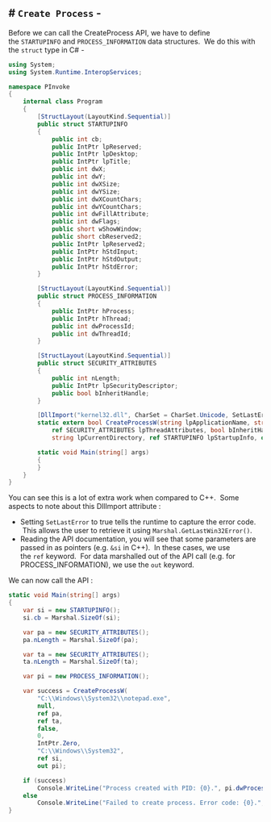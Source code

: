 ## # `Create Process` -

Before we can call the CreateProcess API, we have to define the `STARTUPINFO` and `PROCESS_INFORMATION` data structures.  We do this with the `struct` type in C# -

```c#
using System;
using System.Runtime.InteropServices;

namespace PInvoke
{
    internal class Program
    {
        [StructLayout(LayoutKind.Sequential)]
        public struct STARTUPINFO
        {
            public int cb;
            public IntPtr lpReserved;
            public IntPtr lpDesktop;
            public IntPtr lpTitle;
            public int dwX;
            public int dwY;
            public int dwXSize;
            public int dwYSize;
            public int dwXCountChars;
            public int dwYCountChars;
            public int dwFillAttribute;
            public int dwFlags;
            public short wShowWindow;
            public short cbReserved2;
            public IntPtr lpReserved2;
            public IntPtr hStdInput;
            public IntPtr hStdOutput;
            public IntPtr hStdError;
        }

        [StructLayout(LayoutKind.Sequential)]
        public struct PROCESS_INFORMATION
        {
            public IntPtr hProcess;
            public IntPtr hThread;
            public int dwProcessId;
            public int dwThreadId;
        }

        [StructLayout(LayoutKind.Sequential)]
        public struct SECURITY_ATTRIBUTES
        {
            public int nLength;
            public IntPtr lpSecurityDescriptor;
            public bool bInheritHandle;
        }

        [DllImport("kernel32.dll", CharSet = CharSet.Unicode, SetLastError = true)]
        static extern bool CreateProcessW(string lpApplicationName, string lpCommandLine, ref SECURITY_ATTRIBUTES lpProcessAttributes,
            ref SECURITY_ATTRIBUTES lpThreadAttributes, bool bInheritHandles, uint dwCreationFlags, IntPtr lpEnvironment,
            string lpCurrentDirectory, ref STARTUPINFO lpStartupInfo, out PROCESS_INFORMATION lpProcessInformation);

        static void Main(string[] args)
        {
        }
    }
}
```

You can see this is a lot of extra work when compared to C++.  Some aspects to note about this DllImport attribute :

- Setting `SetLastError` to true tells the runtime to capture the error code.  This allows the user to retrieve it using `Marshal.GetLastWin32Error()`.
- Reading the API documentation, you will see that some parameters are passed in as pointers (e.g. `&si` in C++).  In these cases, we use the `ref` keyword.  For data marshalled out of the API call (e.g. for PROCESS_INFORMATION), we use the `out` keyword.

We can now call the API :

```c#
static void Main(string[] args)
{
    var si = new STARTUPINFO();
    si.cb = Marshal.SizeOf(si);

    var pa = new SECURITY_ATTRIBUTES();
    pa.nLength = Marshal.SizeOf(pa);

    var ta = new SECURITY_ATTRIBUTES();
    ta.nLength = Marshal.SizeOf(ta);

    var pi = new PROCESS_INFORMATION();

    var success = CreateProcessW(
        "C:\\Windows\\System32\\notepad.exe",
        null,
        ref pa,
        ref ta,
        false,
        0,
        IntPtr.Zero,
        "C:\\Windows\\System32",
        ref si,
        out pi);

    if (success)
        Console.WriteLine("Process created with PID: {0}.", pi.dwProcessId);
    else
        Console.WriteLine("Failed to create process. Error code: {0}.", Marshal.GetLastWin32Error());
}
```

